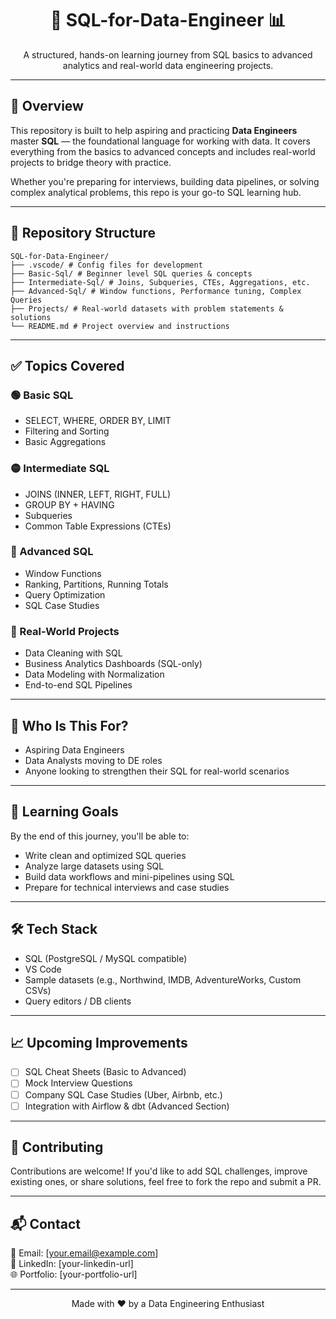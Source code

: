 <h1 align="center">🚀 SQL-for-Data-Engineer 📊</h1>
<p align="center">
  A structured, hands-on learning journey from SQL basics to advanced analytics and real-world data engineering projects.
</p>

---

## 📌 Overview

This repository is built to help aspiring and practicing **Data Engineers** master **SQL** — the foundational language for working with data. It covers everything from the basics to advanced concepts and includes real-world projects to bridge theory with practice.

Whether you're preparing for interviews, building data pipelines, or solving complex analytical problems, this repo is your go-to SQL learning hub.

---

## 📂 Repository Structure

```
SQL-for-Data-Engineer/
├── .vscode/ # Config files for development
├── Basic-Sql/ # Beginner level SQL queries & concepts
├── Intermediate-Sql/ # Joins, Subqueries, CTEs, Aggregations, etc.
├── Advanced-Sql/ # Window functions, Performance tuning, Complex Queries
├── Projects/ # Real-world datasets with problem statements & solutions
└── README.md # Project overview and instructions
```

---

## ✅ Topics Covered

### 🟢 Basic SQL
- SELECT, WHERE, ORDER BY, LIMIT
- Filtering and Sorting
- Basic Aggregations

### 🟡 Intermediate SQL
- JOINS (INNER, LEFT, RIGHT, FULL)
- GROUP BY + HAVING
- Subqueries
- Common Table Expressions (CTEs)

### 🔵 Advanced SQL
- Window Functions
- Ranking, Partitions, Running Totals
- Query Optimization
- SQL Case Studies

### 💼 Real-World Projects
- Data Cleaning with SQL
- Business Analytics Dashboards (SQL-only)
- Data Modeling with Normalization
- End-to-end SQL Pipelines

---

## 🎯 Who Is This For?

- Aspiring Data Engineers
- Data Analysts moving to DE roles
- Anyone looking to strengthen their SQL for real-world scenarios

---

## 🧠 Learning Goals

By the end of this journey, you'll be able to:
- Write clean and optimized SQL queries
- Analyze large datasets using SQL
- Build data workflows and mini-pipelines using SQL
- Prepare for technical interviews and case studies

---

## 🛠️ Tech Stack

- SQL (PostgreSQL / MySQL compatible)
- VS Code
- Sample datasets (e.g., Northwind, IMDB, AdventureWorks, Custom CSVs)
- Query editors / DB clients

---

## 📈 Upcoming Improvements

- [ ] SQL Cheat Sheets (Basic to Advanced)
- [ ] Mock Interview Questions
- [ ] Company SQL Case Studies (Uber, Airbnb, etc.)
- [ ] Integration with Airflow & dbt (Advanced Section)

---

## 🤝 Contributing

Contributions are welcome! If you'd like to add SQL challenges, improve existing ones, or share solutions, feel free to fork the repo and submit a PR.

---

## 📬 Contact

📧 Email: [your.email@example.com]  
📎 LinkedIn: [your-linkedin-url]  
🌐 Portfolio: [your-portfolio-url]

---

<p align="center">
  Made with ❤️ by a Data Engineering Enthusiast
</p>